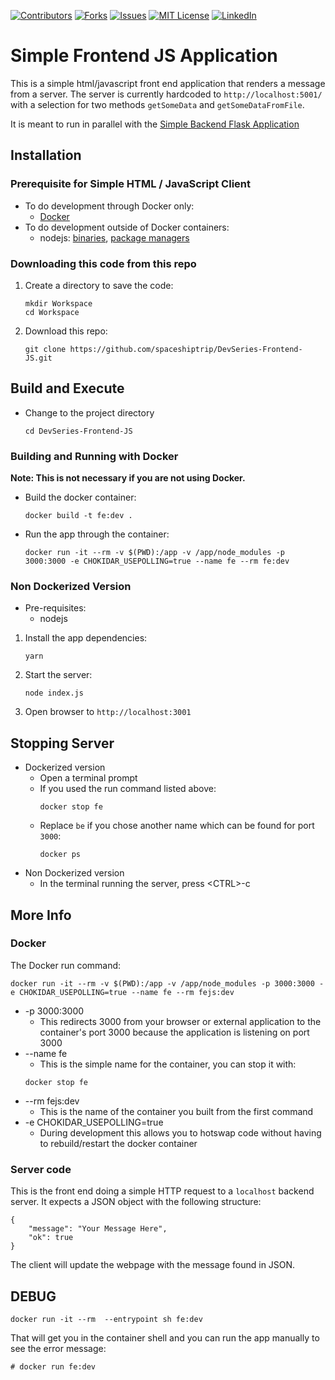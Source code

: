 <!-- PROJECT SHIELDS -->
<!--
*** I'm using markdown "reference style" links for readability.
*** Reference links are enclosed in brackets [ ] instead of parentheses ( ).
*** See the bottom of this document for the declaration of the reference variables
*** for contributors-url, forks-url, etc. This is an optional, concise syntax you may use.
*** https://www.markdownguide.org/basic-syntax/#reference-style-links
-->
[![Contributors][contributors-shield]][contributors-url]
[![Forks][forks-shield]][forks-url]
[![Issues][issues-shield]][issues-url]
[![MIT License][license-shield]][license-url]
[![LinkedIn][linkedin-shield]][linkedin-url]



# Simple Frontend JS Application

This is a simple html/javascript front end application that renders a message from a server.  The server is currently hardcoded to `http://localhost:5001/` with a selection for two methods `getSomeData` and `getSomeDataFromFile`.

It is meant to run in parallel with the [Simple Backend Flask Application](https://github.com/spaceshiptrip/TechInterview-Backend)


## Installation

### Prerequisite for Simple HTML / JavaScript Client
* To do development through Docker only:
  * [Docker](https://docs.docker.com/get-docker/)
* To do development outside of Docker containers:
  * nodejs: [binaries](https://nodejs.org/en/download/), [package managers](https://nodejs.org/en/download/package-manager/)

### Downloading this code from this repo
1. Create a directory to save the code:
   ```
   mkdir Workspace
   cd Workspace
   ```
2. Download this repo:
   ```
   git clone https://github.com/spaceshiptrip/DevSeries-Frontend-JS.git
   ```


## Build and Execute
* Change to the project directory
  ```
  cd DevSeries-Frontend-JS
  ```

### Building and Running with Docker
**Note: This is not necessary if you are not using Docker.**

* Build the docker container:
  ```
  docker build -t fe:dev .
  ```

* Run the app through the container:
  ```
  docker run -it --rm -v $(PWD):/app -v /app/node_modules -p 3000:3000 -e CHOKIDAR_USEPOLLING=true --name fe --rm fe:dev
  ```

### Non Dockerized Version
* Pre-requisites: 
  * nodejs
  
1. Install the app dependencies:
   ```
   yarn
   ```

2. Start the server:
   ```
   node index.js
   ```
   
3. Open browser to `http://localhost:3001`


## Stopping Server
* Dockerized version
  * Open a terminal prompt
  * If you used the run command listed above:
    ```
    docker stop fe
    ```
  * Replace `be` if you chose another name which can be found for port `3000`:
    ```
    docker ps
    ```
* Non Dockerized version
  * In the terminal running the server, press \<CTRL\>-c
  

## More Info
### Docker
The Docker run command:
```
docker run -it --rm -v $(PWD):/app -v /app/node_modules -p 3000:3000 -e CHOKIDAR_USEPOLLING=true --name fe --rm fejs:dev
```
* -p 3000:3000
   * This redirects 3000 from your browser or external application to the container's port 3000 because the application is listening on port 3000
* --name fe
   * This is the simple name for the container, you can stop it with:
   ```
   docker stop fe
   ```
* --rm fejs:dev
   * This is the name of the container you built from the first command
* -e CHOKIDAR_USEPOLLING=true
   * During development this allows you to hotswap code without having to rebuild/restart the docker container


### Server code
This is the front end doing a simple HTTP request to a `localhost` backend server.  It expects a JSON object with the following structure:
```
{
	"message": "Your Message Here",
	"ok": true
}
```

The client will update the webpage with the message found in JSON.


## DEBUG
```
docker run -it --rm  --entrypoint sh fe:dev
```

That will get you in the container shell and you can run the app manually to see the error message:
```
# docker run fe:dev
```



<!-- MARKDOWN LINKS & IMAGES -->
<!-- https://www.markdownguide.org/basic-syntax/#reference-style-links -->
[contributors-shield]: https://img.shields.io/github/contributors/spaceshiptrip/DevSeries-Frontend-JS?style=for-the-badge
[contributors-url]: https://github.com/spaceshiptrip/TechInterview-Backend/graphs/contributors
[forks-shield]: https://img.shields.io/github/forks/spaceshiptrip/DevSeries-Frontend-JS?style=for-the-badge
[forks-url]: https://github.com/spaceshiptrip/TechInterview-Backend/network/members
[issues-shield]: https://img.shields.io/github/issues/spaceshiptrip/DevSeries-Frontend-JS?style=for-the-badge
[issues-url]: https://github.com/spaceshiptrip/TechInterview-Backend/issues
[license-shield]: https://img.shields.io/github/license/spaceshiptrip/DevSeries-Frontend-JS?style=for-the-badge
[license-url]: https://github.com/spaceshiptrip/DevSeries-Frontend-JS/blob/main/LICENSE
[linkedin-shield]: https://img.shields.io/badge/-LinkedIn-black.svg?style=for-the-badge&logo=linkedin&colorB=555
[linkedin-url]: https://www.linkedin.com/in/jaytorres-robotics/
[product-screenshot]: images/screenshot.png

